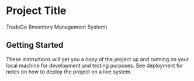 # Project Title

TradeGo (Inventory Management System)

## Getting Started

These instructions will get you a copy of the project up and running on your local machine for development and testing purposes. See deployment for notes on how to deploy the project on a live system.

